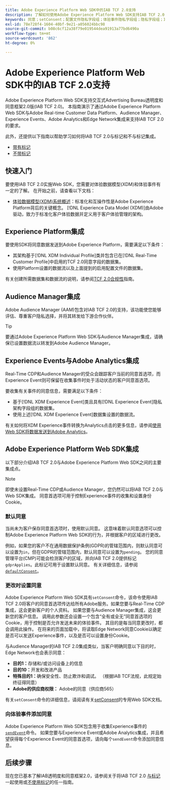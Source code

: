 ```yaml
---
title: Adobe Experience Platform Web SDK中的IAB TCF 2.0支持
description: 了解如何使用Adobe Experience Platform Web SDK支持IAB TCF 2.0同意首选项
keywords: 同意；setConsent；配置文件隐私字段组；体验事件隐私字段组；隐私字段组；IAB TCF 2.0；Real-Time CDP；
exl-id: 78e728f4-1604-40bf-9e21-a056024bbc98
source-git-commit: b08c6cf12a38f79e019544dea91913a77bd6490a
workflow-type: tm+mt
source-wordcount: '862'
ht-degree: 0%

---
```


# Adobe Experience Platform Web SDK中的IAB TCF 2.0支持

Adobe Experience Platform Web SDK支持交互式Advertising Bureau透明度和同意框架2.0版(IAB TCF 2.0)。 本指南演示了通过Adobe Experience Platform Web SDK与Adobe Real-time Customer Data Platform、Audience Manager、Experience Events、Adobe Analytics和Edge Network集成来支持IAB TCF 2.0的要求。

此外，还提供以下指南以帮助学习如何将IAB TCF 2.0与标记和不与标记集成。

- [带有标记](./with-tags.md)
- [不带标记](./without-tags.md)

## 快速入门

要使用IAB TCF 2.0实施Web SDK，您需要对体验数据模型(XDM)和体验事件有一定的了解。 在开始之前，请查看以下文档：

- [体验数据模型(XDM)系统概述](../../../xdm/home.md)：标准化和互操作性是Adobe Experience Platform背后的关键概念。 [!DNL Experience Data Model (XDM)]由Adobe驱动，致力于标准化客户体验数据并定义用于客户体验管理的架构。

## Experience Platform集成

要使用SDK将同意数据发送到Adobe Experience Platform，需要满足以下条件：

- 其架构基于[!DNL XDM Individual Profile]类并包含已在[!DNL Real-Time Customer Profile]中启用的TCF 2.0同意字段的数据集。
- 使用Platform设置的数据流以及上面提到的启用配置文件的数据集。

有关创建所需数据集和数据流的说明，请参阅[TCF 2.0合规性](../../../landing/governance-privacy-security/consent/iab/overview.md)指南。

## Audience Manager集成

Adobe Audience Manager (AAM)包含对IAB TCF 2.0的支持，该功能使您能够评估、尊重客户隐私选择，并将其转发给下游合作伙伴。<!--For more information, read the documentation on [Sending Data to Audience Manager](../audience-manager/audience-manager-overview.md).-->

>[!TIP]
>
>要通过Adobe Experience Platform Web SDK与Audience Manager集成，请确保已设置数据流以转发到Adobe Audience Manager。

## Experience Events与Adobe Analytics集成

Real-Time CDP和Audience Manager的受众会跟踪客户当前的同意首选项，而Experience Event则可保留在收集事件时处于活动状态的客户同意首选项。

要收集有关事件的同意信息，需要满足以下条件：

- 基于[!DNL XDM Experience Event]类且具有[!DNL Experience Event]隐私架构字段组的数据集。
- 使用上述[!DNL XDM Experience Event]数据集设置的数据流。

有关如何将XDM Experience事件转换为Analytics点击的更多信息，请参阅[使用Web SDK将数据发送到Adobe Analytics](/help/web-sdk/use-cases/adobe-analytics.md)。

## Adobe Experience Platform Web SDK集成

以下部分介绍IAB TCF 2.0与Adobe Experience Platform Web SDK之间的主要集成点。

>[!NOTE]
>
>即使未设置Real-Time CDP或Audience Manager，您仍然可以将IAB TCF 2.0与Web SDK集成。 同意首选项可用于控制Experience事件的收集和设置身份Cookie。

### 默认同意

当尚未为客户保存同意首选项时，使用默认同意。 这意味着默认同意选项可以控制Adobe Experience Platform Web SDK的行为，并根据客户的区域进行更改。

例如，如果您的客户不在通用数据保护条例(GDPR)的管辖范围内，则默认同意可以设置为`in`，但在GDPR的管辖范围内，默认同意可以设置为`pending`。 您的同意管理平台(CMP)可能会检测客户的区域，并向IAB TCF 2.0提供标记`gdprApplies`。此标记可用于设置默认同意。 有关详细信息，请参阅[`defaultConsent`](/help/web-sdk/commands/configure/defaultconsent.md)。

### 更改时设置同意

Adobe Experience Platform Web SDK具有`setConsent`命令，该命令使用IAB TCF 2.0将客户的同意首选项传达给所有Adobe服务。如果您要与Real-Time CDP集成，这会更新客户的个人资料。 如果您要与Audience Manager集成，这会更新您的客户信息。 调用此参数还会设置一个包含“全有或全无”同意首选项的Cookie，用于控制是否允许发送未来的体验事件。 其目的是每当同意更改时，都会调用此操作。 在将来的页面加载中，将读取Edge Network同意Cookie以确定是否可以发送Experience事件，以及是否可以设置身份Cookie。

与Audience Manager的IAB TCF 2.0集成类似，当客户明确同意以下目的时，Edge Network也会表示同意：

- **目的1：**&#x200B;存储和/或访问设备上的信息
- **目的10：**&#x200B;开发和改进产品
- **特殊目的1：**&#x200B;确保安全性、防止欺诈和调试。 （根据IAB TCF法规，此规定始终征得同意）
- **Adobe的供应商权限：** Adobe的同意（供应商565）

有关`setConsent`命令的详细信息，请阅读有关[setConsent](../../../web-sdk/commands/setconsent.md)的专用Web SDK文档。

### 向体验事件添加同意

Adobe Experience Platform Web SDK包含用于收集Experience事件的[`sendEvent`](/help/web-sdk/commands/sendevent/overview.md)命令。 如果您要与Experience Event或Adobe Analytics集成，并且希望获得每个Experience Event的同意首选项，请向每个`sendEvent`命令添加同意信息。

## 后续步骤

现在您已基本了解IAB透明度和同意框架2.0，请参阅关于将IAB TCF 2.0 [与标记](./with-tags.md)一起使用或[不使用标记](./without-tags.md)的任一指南。
